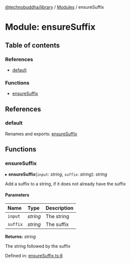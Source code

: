 [@technobuddha/library](../..) / [Modules](../Modules.md) / ensureSuffix

# Module: ensureSuffix

## Table of contents

### References

- [default](ensuresuffix.md#default)

### Functions

- [ensureSuffix](ensuresuffix.md#ensuresuffix)

## References

### default

Renames and exports: [ensureSuffix](ensuresuffix.md#ensuresuffix)

## Functions

### ensureSuffix

▸ **ensureSuffix**(`input`: *string*, `suffix`: *string*): *string*

Add a suffix to a string, if it does not already have the suffix

#### Parameters

| Name | Type | Description |
| :------ | :------ | :------ |
| `input` | *string* | The string |
| `suffix` | *string* | The suffix |

**Returns:** *string*

The string followed by the suffix

Defined in: [ensureSuffix.ts:8](../../src/ensureSuffix.ts#L8)
